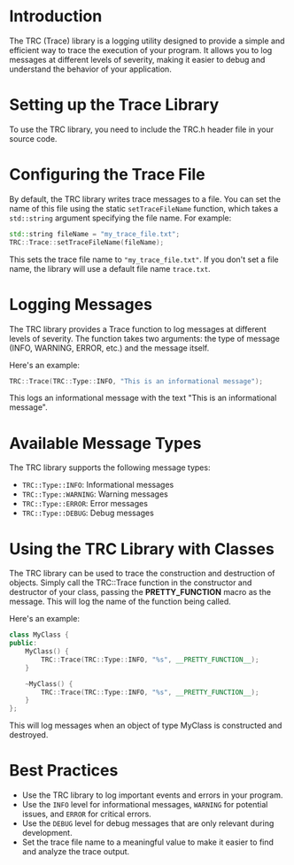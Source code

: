 # Introduction

The TRC (Trace) library is a logging utility designed to provide a simple and efficient way to trace the execution of your program. It allows you to log messages at different levels of severity, making it easier to debug and understand the behavior of your application.

# Setting up the Trace Library

To use the TRC library, you need to include the TRC.h header file in your source code.

# Configuring the Trace File

By default, the TRC library writes trace messages to a file. You can set the name of this file using the static `setTraceFileName` function, which takes a `std::string` argument specifying the file name. For example:

```cpp
std::string fileName = "my_trace_file.txt";
TRC::Trace::setTraceFileName(fileName);
```

This sets the trace file name to `"my_trace_file.txt"`. If you don't set a file name, the library will use a default file name `trace.txt`.

# Logging Messages

The TRC library provides a Trace function to log messages at different levels of severity. The function takes two arguments: the type of message (INFO, WARNING, ERROR, etc.) and the message itself.

Here's an example:

```cpp
TRC::Trace(TRC::Type::INFO, "This is an informational message");
```

This logs an informational message with the text "This is an informational message".

# Available Message Types

The TRC library supports the following message types:

* `TRC::Type::INFO`:  Informational messages
* `TRC::Type::WARNING`: Warning messages
* `TRC::Type::ERROR`: Error messages
* `TRC::Type::DEBUG`: Debug messages

# Using the TRC Library with Classes

The TRC library can be used to trace the construction and destruction of objects. Simply call the TRC::Trace function in the constructor and destructor of your class, passing the __PRETTY_FUNCTION__ macro as the message. This will log the name of the function being called.

Here's an example:

```cpp
class MyClass {
public:
    MyClass() {
        TRC::Trace(TRC::Type::INFO, "%s", __PRETTY_FUNCTION__);
    }

    ~MyClass() {
        TRC::Trace(TRC::Type::INFO, "%s", __PRETTY_FUNCTION__);
    }
};
```

This will log messages when an object of type MyClass is constructed and destroyed.

# Best Practices

- Use the TRC library to log important events and errors in your program.
- Use the `INFO` level for informational messages, `WARNING` for potential issues, and `ERROR` for critical errors.
- Use the `DEBUG` level for debug messages that are only relevant during development.
- Set the trace file name to a meaningful value to make it easier to find and analyze the trace output.
